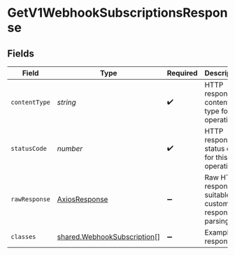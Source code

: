 # GetV1WebhookSubscriptionsResponse


## Fields

| Field                                                                             | Type                                                                              | Required                                                                          | Description                                                                       |
| --------------------------------------------------------------------------------- | --------------------------------------------------------------------------------- | --------------------------------------------------------------------------------- | --------------------------------------------------------------------------------- |
| `contentType`                                                                     | *string*                                                                          | :heavy_check_mark:                                                                | HTTP response content type for this operation                                     |
| `statusCode`                                                                      | *number*                                                                          | :heavy_check_mark:                                                                | HTTP response status code for this operation                                      |
| `rawResponse`                                                                     | [AxiosResponse](https://axios-http.com/docs/res_schema)                           | :heavy_minus_sign:                                                                | Raw HTTP response; suitable for custom response parsing                           |
| `classes`                                                                         | [shared.WebhookSubscription](../../../sdk/models/shared/webhooksubscription.md)[] | :heavy_minus_sign:                                                                | Example response                                                                  |